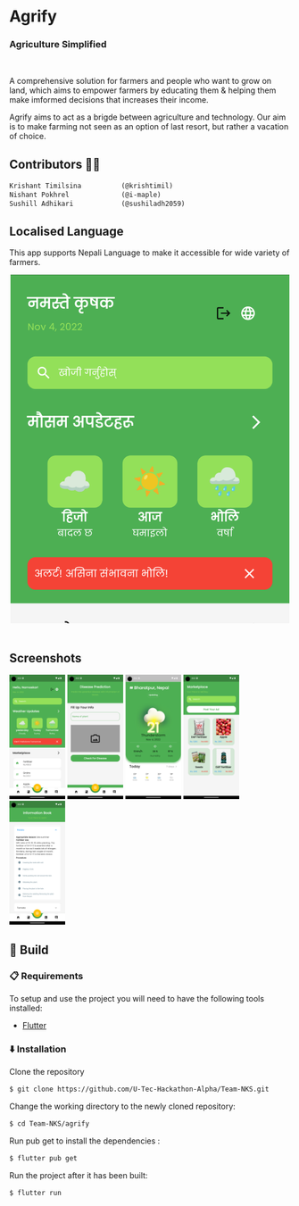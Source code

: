 # Agrify 
### Agriculture Simplified

<br>

A comprehensive solution for farmers and people who want to grow on land, which aims to empower farmers by educating them & helping them make imformed decisions that increases their income.

Agrify aims to act as a brigde between agriculture and technology. Our aim is to make farming not seen as an option of last resort, but rather a vacation of choice.

## Contributors 👨‍💻
```
Krishant Timilsina          (@krishtimil)
Nishant Pokhrel             (@i-maple)            
Sushill Adhikari            (@sushiladh2059)
```

## Localised Language

This app supports Nepali Language to make it accessible for wide variety of farmers.
<br>
<center><img src="agrify/assets/screens/language_crop.png" width="500" /></center>
<br>

## Screenshots
<p float="left">
  <img src="agrify/assets/screens/screen.png" width="100" />
  <img src="agrify/assets/screens/screen1.png" width="100" /> 
  <img src="agrify/assets/screens/screen2.png" width="100" />
  <img src="agrify/assets/screens/screen3.png" width="100" />
  <img src="agrify/assets/screens/screen4.png" width="100" />


</p>



## 🔨 Build

###  📋 Requirements

To setup and use the project you will need to have the following tools installed:
 - [Flutter](https://docs.flutter.dev/get-started/install)

###  ⬇️ Installation

Clone the repository

```bash
$ git clone https://github.com/U-Tec-Hackathon-Alpha/Team-NKS.git
```


Change the working directory to the newly cloned repository:

```bash
$ cd Team-NKS/agrify
```

Run pub get to install the dependencies :

```bash
$ flutter pub get

```

Run the project after it has been built:

```bash
$ flutter run
```
